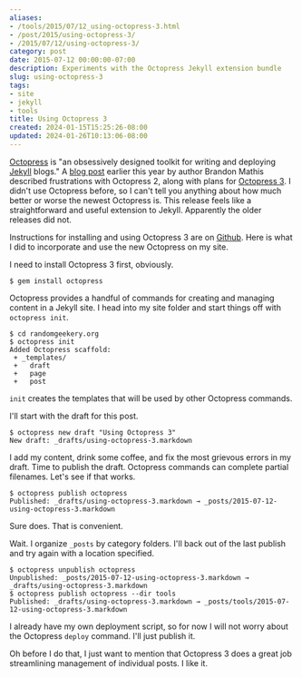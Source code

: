 ```yaml
---
aliases:
- /tools/2015/07/12_using-octopress-3.html
- /post/2015/using-octopress-3/
- /2015/07/12/using-octopress-3/
category: post
date: 2015-07-12 00:00:00-07:00
description: Experiments with the Octopress Jekyll extension bundle
slug: using-octopress-3
tags:
- site
- jekyll
- tools
title: Using Octopress 3
created: 2024-01-15T15:25:26-08:00
updated: 2024-01-26T10:13:06-08:00
---
```


[Octopress](http://octopress.org/) is "an obsessively designed toolkit for writing and deploying [Jekyll](using-octopress-3.md) blogs." A [blog post](http://octopress.org/2015/01/15/octopress-3.0-is-coming/) earlier this year by author Brandon Mathis described frustrations with Octopress 2, along with plans for [Octopress 3](https://github.com/octopress/octopress). I didn't use Octopress before, so I can't tell you anything about how much better or worse the newest Octopress is. This release feels like a straightforward and useful extension to Jekyll. Apparently the older releases did not.

<!--more-->

Instructions for installing and using Octopress 3 are on [Github](https://github.com/octopress/octopress). Here is what I did to  incorporate and use the new Octopress on my site.

I need to install Octopress 3 first, obviously.

````
$ gem install octopress
````

Octopress provides a handful of commands for creating and managing content in a Jekyll site. I head into my site folder and start things off with `octopress init`.

````
$ cd randomgeekery.org
$ octopress init
Added Octopress scaffold:
 + _templates/
 +   draft
 +   page
 +   post
````

`init` creates the templates that will be used by other Octopress commands.

I'll start with the draft for this post.

````
$ octopress new draft "Using Octopress 3"
New draft: _drafts/using-octopress-3.markdown
````

I add my content, drink some coffee, and fix the most grievous errors in my draft. Time to publish the draft. Octopress commands can complete partial filenames. Let's see if that works.

````
$ octopress publish octopress
Published: _drafts/using-octopress-3.markdown → _posts/2015-07-12-using-octopress-3.markdown
````

Sure does. That is convenient.

Wait. I organize `_posts` by category folders. I'll back out of the last publish and try again with a location specified.

````
$ octopress unpublish octopress
Unpublished: _posts/2015-07-12-using-octopress-3.markdown → _drafts/using-octopress-3.markdown
$ octopress publish octopress --dir tools
Published: _drafts/using-octopress-3.markdown → _posts/tools/2015-07-12-using-octopress-3.markdown
````

I already have my own deployment script, so for now I will not worry about the Octopress `deploy` command. I'll just publish it.

Oh before I do that, I just want to mention that Octopress 3 does a
great job streamlining management of individual posts. I like it.

